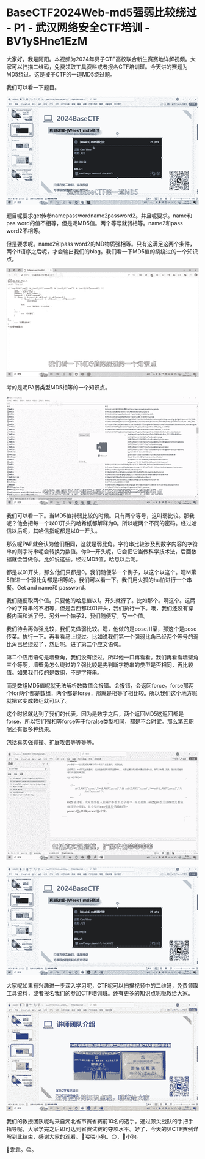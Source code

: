 # BaseCTF2024Web-md5强弱比较绕过 - P1 - 武汉网络安全CTF培训 - BV1ySHne1EzM

大家好，我是阿阳。本视频为2024年贝子CTF高校联合新生赛赛地详解视频。大家可以扫描二维码，免费领取工具资料或者报名CTF培训班。今天讲的赛题为MD5绕过。这是被子CTF的一道MD5绕过题。

我们可以看一下题目。

![](img/34efabf5d277e2ce564dfc21e651af3f_1.png)

题目呢要求get传参namepasswordname2password2。并且呢要求。name和pas word的值不相等，但是呢MD5值。两个等号就弱相等。name2和pass word2不相等。

但是要求呢。name2和pass word2的MD物质强相等。只有这满足这两个条件，两个if语序之后呢，才会输出我们的blag。我们看一下MD5值的绕绕过的一个知识点。



![](img/34efabf5d277e2ce564dfc21e651af3f_3.png)

考的是呢PA弱类型MD5相等的一个知识点。

![](img/34efabf5d277e2ce564dfc21e651af3f_5.png)

我们可以看一下。当MD5值持弱比较的时候。只有两个等号，这叫弱比较。那我呢？他会把每一个以01开头的哈希纸都解释为0。所以呢两个不同的密码。经过哈信以后呢，其哈信指呢都是以0一开头。

那么呢PAP就会认为他们相同，这就是弱比角。字符串比较涉及到数字内容的字符串的则字符串呢会转换为数值。你0一开头呢，它会把它当做科学技术法，后面数据就会当做你。比如说这些。经过MD5值。哈息以后呢。

都是以01开头，那么他们只都是0。我们随便举一个例子，以这个以这个。嗯M第5值进一个弱比角都是相等的。我们可以看一下。我们用火狐的ha怕进行一个串餐。Get and name和 password。

我们随便取两个值。只要他的哈息值以1。开头就行了。比如那个。啊这个。这两个的字符串的不相等，但是含西都以01开头，我们执行一下。哦，我们还没有穿餐内面和派了号。另外一个帕子2，我们随便写。写一个值。

我们待会再做强比较，我们先做弱比较。嗯，他做的是pose川菜，那这个是pose传菜。执行一下。再看看马上绕过。比如说我们第一个强弱比角已经两个等号的弱比角已经绕过了，然后呢。进了第二个应文语句。

第二个应用语句是墙壁角，我们没有绕过，所以他一口再看看。我们再看看墙壁角三个等啊，墙壁角怎么绕过的？强比较是先判断字符串的类型是否相同，再比较值。如果我们传的是数组，不是字符串。

而是数组MD5值呢就无法解析数数值会报错。会报错，会返回force。forse那两个for两个都是数组，两个都是forse，那就是相等了相比较。所以我们这个地方呢就把它变成数组就可以了。

这个时候就达到了我们的代表。因为是数字之后，两个返回MD5这返回都是forse，所以它们强相等force等于foralse类型相同，都是不合时宜。那么第五职呢还有很多种绕果。

包括真实强碰撞、扩展攻击等等等等。

![](img/34efabf5d277e2ce564dfc21e651af3f_7.png)

![](img/34efabf5d277e2ce564dfc21e651af3f_8.png)

大家呢如果有兴趣进一步深入学习呢，CTF呢可以扫描视频中的二维码，免费领取工具资料，或者报名我们的参加CTF培训班。还有更多的知识点呢呃教给大家。



![](img/34efabf5d277e2ce564dfc21e651af3f_10.png)

我们的教授团队呢均来自湖北省市赛省赛前10名的选手。通过顶尖战队的手把手指导呢，大家学完之后即可达到省赛试赛的夺项水平。好了，今天的贝CTF赛例详解到此结束，感谢大家的观看。🎼喂喂小狗。😊，🎼小狗。

🎼乖乖。😊。